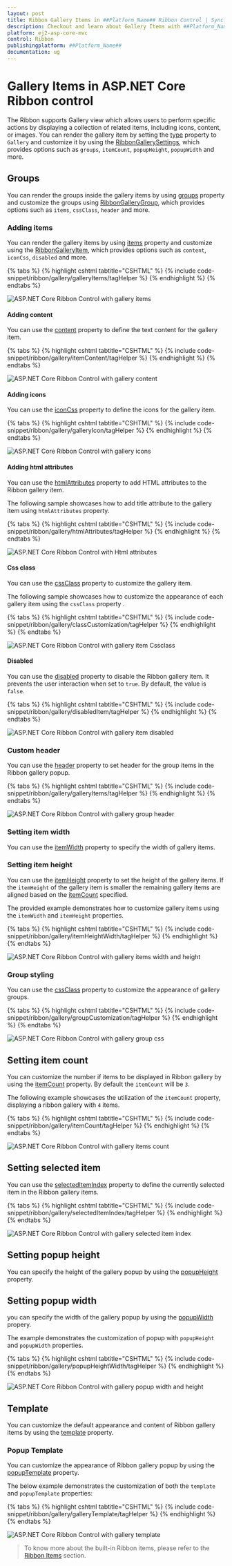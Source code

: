 ```yaml
---
layout: post
title: Ribbon Gallery Items in ##Platform_Name## Ribbon Control | Syncfusion
description: Checkout and learn about Gallery Items with ##Platform_Name## Ribbon control of Syncfusion Essential JS 2 and more.
platform: ej2-asp-core-mvc
control: Ribbon
publishingplatform: ##Platform_Name##
documentation: ug
---
```


# Gallery Items in ASP.NET Core Ribbon control

The Ribbon supports Gallery view which allows users to perform specific actions by displaying a collection of related items, including icons, content, or images. You can render the gallery item by setting the [type](https://help.syncfusion.com/cr/aspnetcore-js2/Syncfusion.EJ2.Ribbon.RibbonItem.html#Syncfusion_EJ2_Ribbon_RibbonItem_Type) property to `Gallery` and customize it by using the [RibbonGallerySettings](https://help.syncfusion.com/cr/aspnetcore-js2/Syncfusion.EJ2.Ribbon.RibbonGallerySettings.html), which provides options such as `groups`, `itemCount`, `popupHeight`, `popupWidth` and more.

## Groups 

You can render the groups inside the gallery items by using [groups](https://help.syncfusion.com/cr/aspnetcore-js2/Syncfusion.EJ2.Ribbon.RibbonGallerySettings.html#Syncfusion_EJ2_Ribbon_RibbonGallerySettings_Groups) property and customize the groups using [RibbonGalleryGroup](https://help.syncfusion.com/cr/aspnetcore-js2/Syncfusion.EJ2.Ribbon.RibbonGalleryGroup.html), which provides options such as `items`, `cssClass`, `header` and more.

### Adding items

You can render the gallery items by using [items](https://help.syncfusion.com/cr/aspnetcore-js2/Syncfusion.EJ2.Ribbon.RibbonGalleryGroup.html#Syncfusion_EJ2_Ribbon_RibbonGalleryGroup_Items) property and customize using the [RibbonGalleryItem](https://help.syncfusion.com/cr/aspnetcore-js2/Syncfusion.EJ2.Ribbon.RibbonGalleryItem.html), which provides options such as `content`, `iconCss`, `disabled` and more.

{% tabs %}
{% highlight cshtml tabtitle="CSHTML" %}
{% include code-snippet/ribbon/gallery/galleryItems/tagHelper %}
{% endhighlight %}
{% endtabs %}

![ASP.NET Core Ribbon Control with gallery items](./images/ribbon-gallery-items.png)

#### Adding content

You can use the [content](https://help.syncfusion.com/cr/aspnetcore-js2/Syncfusion.EJ2.Ribbon.RibbonGalleryItem.html#Syncfusion_EJ2_Ribbon_RibbonGalleryItem_Content) property to define the text content for the gallery item.

{% tabs %}
{% highlight cshtml tabtitle="CSHTML" %}
{% include code-snippet/ribbon/gallery/itemContent/tagHelper %}
{% endhighlight %}
{% endtabs %}

![ASP.NET Core Ribbon Control with gallery content](./images/ribbon-gallery-content.png)

#### Adding icons

You can use the [iconCss](https://help.syncfusion.com/cr/aspnetcore-js2/Syncfusion.EJ2.Ribbon.RibbonGalleryItem.html#Syncfusion_EJ2_Ribbon_RibbonGalleryItem_IconCss) property to define the icons for the gallery item.

{% tabs %}
{% highlight cshtml tabtitle="CSHTML" %}
{% include code-snippet/ribbon/gallery/galleryIcon/tagHelper %}
{% endhighlight %}
{% endtabs %}

![ASP.NET Core Ribbon Control with gallery icons](./images/ribbon-gallery-icons.png)

#### Adding html attributes

You can use the [htmlAttributes](https://help.syncfusion.com/cr/aspnetcore-js2/Syncfusion.EJ2.Ribbon.RibbonGalleryItem.html#Syncfusion_EJ2_Ribbon_RibbonGalleryItem_HtmlAttributes) property to add HTML attributes to the Ribbon gallery item.

The following sample showcases how to add title attribute to the gallery item using `htmlAttributes` property.

{% tabs %}
{% highlight cshtml tabtitle="CSHTML" %}
{% include code-snippet/ribbon/gallery/htmlAttributes/tagHelper %}
{% endhighlight %}
{% endtabs %}

![ASP.NET Core Ribbon Control with Html attributes](./images/ribbon-gallery-attribute.png)

#### Css class

You can use the [cssClass](https://help.syncfusion.com/cr/aspnetcore-js2/Syncfusion.EJ2.Ribbon.RibbonGalleryItem.html#Syncfusion_EJ2_Ribbon_RibbonGalleryItem_CssClass) property to customize the gallery item.

The following sample showcases how to customize the appearance of each gallery item using the `cssClass` property .

{% tabs %}
{% highlight cshtml tabtitle="CSHTML" %}
{% include code-snippet/ribbon/gallery/classCustomization/tagHelper %}
{% endhighlight %}
{% endtabs %}

![ASP.NET Core Ribbon Control with gallery item Cssclass](./images/ribbon-gallery-item-cssclass.png)

#### Disabled

You can use the [disabled](https://help.syncfusion.com/cr/aspnetcore-js2/Syncfusion.EJ2.Ribbon.RibbonGalleryItem.html#Syncfusion_EJ2_Ribbon_RibbonGalleryItem_Disabled) property to disable the Ribbon gallery item. It prevents the user interaction when set to `true`. By default, the value is `false`.

{% tabs %}
{% highlight cshtml tabtitle="CSHTML" %}
{% include code-snippet/ribbon/gallery/disabledItem/tagHelper %}
{% endhighlight %}
{% endtabs %}

![ASP.NET Core Ribbon Control with gallery item disabled](./images/ribbon-gallery-item-disabled.png)

### Custom header

You can use the [header](https://help.syncfusion.com/cr/aspnetcore-js2/Syncfusion.EJ2.Ribbon.RibbonGalleryGroup.html#Syncfusion_EJ2_Ribbon_RibbonGalleryGroup_Header) property to set header for the group items in the Ribbon gallery popup.

{% tabs %}
{% highlight cshtml tabtitle="CSHTML" %}
{% include code-snippet/ribbon/gallery/galleryItems/tagHelper %}
{% endhighlight %}
{% endtabs %}

![ASP.NET Core Ribbon Control with gallery group header](./images/ribbon-gallery-items.png)

### Setting item width

You can use the [itemWidth](https://help.syncfusion.com/cr/aspnetcore-js2/Syncfusion.EJ2.Ribbon.RibbonGalleryGroup.html#Syncfusion_EJ2_Ribbon_RibbonGalleryGroup_ItemWidth) property to specify the width of gallery items.

### Setting item height

You can use the [itemHeight](https://help.syncfusion.com/cr/aspnetcore-js2/Syncfusion.EJ2.Ribbon.RibbonGalleryGroup.html#Syncfusion_EJ2_Ribbon_RibbonGalleryGroup_ItemHeight) property to set the height of the gallery items. If the `itemHeight` of the gallery item is smaller the remaining gallery items are aligned based on the [itemCount](https://help.syncfusion.com/cr/aspnetcore-js2/Syncfusion.EJ2.Ribbon.RibbonGallerySettings.html#Syncfusion_EJ2_Ribbon_RibbonGallerySettings_ItemCount) specified.

The provided example demonstrates how to customize gallery items using the `itemWidth` and `itemHeight` properties.

{% tabs %}
{% highlight cshtml tabtitle="CSHTML" %}
{% include code-snippet/ribbon/gallery/itemHeightWidth/tagHelper %}
{% endhighlight %}
{% endtabs %}

![ASP.NET Core Ribbon Control with gallery items width and height](./images/ribbon-gallery-item-styles.png)

### Group styling

You can use the [cssClass](https://help.syncfusion.com/cr/aspnetcore-js2/Syncfusion.EJ2.Ribbon.RibbonGalleryGroup.html#Syncfusion_EJ2_Ribbon_RibbonGalleryGroup_CssClass) property to customize the appearance of gallery groups.

{% tabs %}
{% highlight cshtml tabtitle="CSHTML" %}
{% include code-snippet/ribbon/gallery/groupCustomization/tagHelper %}
{% endhighlight %}
{% endtabs %}

![ASP.NET Core Ribbon Control with gallery group css](./images/ribbon-gallery-group-cssclass.png)

## Setting item count

You can customize the number if items to be displayed in Ribbon gallery by using the [itemCount](https://help.syncfusion.com/cr/aspnetcore-js2/Syncfusion.EJ2.Ribbon.RibbonGallerySettings.html#Syncfusion_EJ2_Ribbon_RibbonGallerySettings_ItemCount) property. By default the `itemCount` will be `3`.

The following example showcases the utilization of the `itemCount` property, displaying a ribbon gallery with `4` items.

{% tabs %}
{% highlight cshtml tabtitle="CSHTML" %}
{% include code-snippet/ribbon/gallery/itemCount/tagHelper %}
{% endhighlight %}
{% endtabs %}

![ASP.NET Core Ribbon Control with gallery items count](./images/ribbon-gallery-item-count.png)

## Setting selected item

You can use the [selectedItemIndex](https://help.syncfusion.com/cr/aspnetcore-js2/Syncfusion.EJ2.Ribbon.RibbonGallerySettings.html#Syncfusion_EJ2_Ribbon_RibbonGallerySettings_SelectedItemIndex) property to define the currently selected item in the Ribbon gallery items.

{% tabs %}
{% highlight cshtml tabtitle="CSHTML" %}
{% include code-snippet/ribbon/gallery/selectedItemIndex/tagHelper %}
{% endhighlight %}
{% endtabs %}

![ASP.NET Core Ribbon Control with gallery selected item index](./images/ribbon-gallery-selected-index.png)

## Setting popup height

You can specify the height of the gallery popup by using the [popupHeight](https://help.syncfusion.com/cr/aspnetcore-js2/Syncfusion.EJ2.Ribbon.RibbonGallerySettings.html#Syncfusion_EJ2_Ribbon_RibbonGallerySettings_PopupHeight) property.

## Setting popup width

you can specify the width of the gallery popup by using the [popupWidth](https://help.syncfusion.com/cr/aspnetcore-js2/Syncfusion.EJ2.Ribbon.RibbonGallerySettings.html#Syncfusion_EJ2_Ribbon_RibbonGallerySettings_PopupWidth) propery.

The example demonstrates the customization of popup with `popupHeight` and `popupWidth` properties.

{% tabs %}
{% highlight cshtml tabtitle="CSHTML" %}
{% include code-snippet/ribbon/gallery/popupHeightWidth/tagHelper %}
{% endhighlight %}
{% endtabs %}

![ASP.NET Core Ribbon Control with gallery popup width and height](./images/ribbon-gallery-popup-styles.png)

## Template

You can customize the default appearance and content of Ribbon gallery items by using the [template](https://help.syncfusion.com/cr/aspnetcore-js2/Syncfusion.EJ2.Ribbon.RibbonGallerySettings.html#Syncfusion_EJ2_Ribbon_RibbonGallerySettings_Template) property.

### Popup Template

You can customize the appearance of Ribbon gallery popup by using the [popupTemplate](https://help.syncfusion.com/cr/aspnetcore-js2/Syncfusion.EJ2.Ribbon.RibbonGallerySettings.html#Syncfusion_EJ2_Ribbon_RibbonGallerySettings_PopupTemplate) property.

The below example demonstrates the customization of both the `template` and `popupTemplate` properties:

{% tabs %}
{% highlight cshtml tabtitle="CSHTML" %}
{% include code-snippet/ribbon/gallery/galleryTemplate/tagHelper %}
{% endhighlight %}
{% endtabs %}

![ASP.NET Core Ribbon Control with gallery template](./images/ribbon-gallery-template.png)

> To know more about the built-in Ribbon items, please refer to the [Ribbon Items](./items) section.